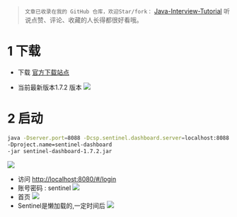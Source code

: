 > `文章已收录在我的 GitHub 仓库，欢迎Star/fork：`
> [Java-Interview-Tutorial](https://github.com/Wasabi1234/Java-Interview-Tutorial)
> 听说点赞、评论、收藏的人长得都很好看哦。

# 1 下载
- 下载
[官方下载站点](https://github.com/alibaba/Sentinel/releases)

- 当前最新版本1.7.2 版本
![](https://img-blog.csdnimg.cn/20200513094946766.png?x-oss-process=image/watermark,type_ZmFuZ3poZW5naGVpdGk,shadow_10,text_aHR0cHM6Ly9ibG9nLmNzZG4ubmV0L3FxXzMzNTg5NTEw,size_1,color_FFFFFF,t_70)
# 2 启动

```bash
java -Dserver.port=8088 -Dcsp.sentinel.dashboard.server=localhost:8088 
-Dproject.name=sentinel-dashboard 
-jar sentinel-dashboard-1.7.2.jar
```
![](https://img-blog.csdnimg.cn/20200513100451552.png?x-oss-process=image/watermark,type_ZmFuZ3poZW5naGVpdGk,shadow_10,text_aHR0cHM6Ly9ibG9nLmNzZG4ubmV0L3FxXzMzNTg5NTEw,size_1,color_FFFFFF,t_70)
- 访问
[http://localhost:8080/#/login](http://localhost:8080/#/login)
- 账号密码 : sentinel
![](https://img-blog.csdnimg.cn/2020051310064034.png?x-oss-process=image/watermark,type_ZmFuZ3poZW5naGVpdGk,shadow_10,text_aHR0cHM6Ly9ibG9nLmNzZG4ubmV0L3FxXzMzNTg5NTEw,size_1,color_FFFFFF,t_70)
- 首页
![](https://img-blog.csdnimg.cn/20200515092929771.png?x-oss-process=image/watermark,type_ZmFuZ3poZW5naGVpdGk,shadow_10,text_aHR0cHM6Ly9ibG9nLmNzZG4ubmV0L3FxXzMzNTg5NTEw,size_1,color_FFFFFF,t_70)
- Sentinel是懒加载的,一定时间后
![](https://img-blog.csdnimg.cn/20191027212416647.png?x-oss-process=image/watermark,type_ZmFuZ3poZW5naGVpdGk,shadow_10,text_aHR0cHM6Ly9ibG9nLmNzZG4ubmV0L3FxXzMzNTg5NTEw,size_1,color_FFFFFF,t_70)